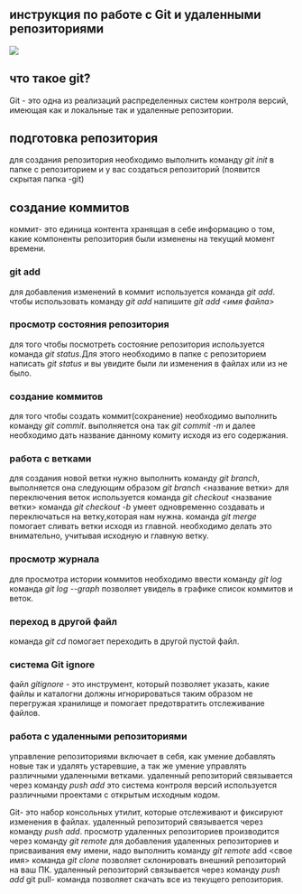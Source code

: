  ## инструкция по работе с Git и удаленными репозиториями
![](gitlogo.jpeg)
## что такое git?
Git - это одна из реализаций распределенных систем контроля версий, имеющая как и локальные так и удаленные репозитории.
## подготовка репозитория 
для создания репозитория необходимо выполнить команду *git init* в папке с репозиторием и у вас создаться репозиторий (появится скрытая папка -git)

## создание коммитов 
коммит- это единица контента хранящая в себе информацию о том, какие компоненты репозитория были изменены на текущий момент времени.
### git add
для добавления изменений в коммит используется команда *git add*. чтобы использовать команду *git add* напишите *git add <имя файла>*

### просмотр состояния репозитория 
для того чтобы посмотреть состояние репозитория используется команда *git status*.Для этого необходимо в папке с репозиторием написать *git status* и вы увидите были ли изменения в файлах или из не было.

### создание коммитов 
для того чтобы создать коммит(сохранение) необходимо выполнить команду *git commit*. выполняется она так *git commit -m* и далее необходимо дать название данному комиту исходя из его содержания.

### работа с ветками
для создания новой ветки нужно выполнить команду *git branch*, выполняется она следующим образом *git branch* <название ветки>
для переключения веток используется команда *git checkout* <название ветки>
команда *git checkout -b* умеет одновременно создавать и переключаться на ветку,которая нам нужна.
команда *git merge* помогает сливать ветки исходя из главной. необходимо делать это внимательно, учитывая исходную и главную ветку.
### просмотр журнала
для просмотра истории коммитов необходимо ввести команду *git log*
команда *git log --graph* позволяет увидель в графике список коммитов и веток.
### переход в другой файл
команда *git cd* помогает переходить в другой пустой файл.
### система Git ignore
файл *gitignore* - это инструмент, который позволяет указать, какие файлы и каталогни должны игнорироваться таким образом не перегружая хранилище и помогает предотвратить отслеживание файлов.
### работа с удаленными репозиториями
управление репозиториями включает в себя, как умение добавлять новые так и удалять устаревшие, а так же умение управлять различными удаленными ветками.
удаленный репозиторий связывается через команду *push add*
это система контроля версий используется различными проектами с открытым исходным кодом.

Git- это набор консольных утилит, которые отслеживают и фиксируют изменения в файлах.
удаленный репозиторий связывается через команду *push add*.
просмотр удаленных репозиториев производится через команду *git remote*
для добавления удаленных репозиториев и присваивания ему имени, надо выполнить команду *git remote* add <свое имя> 
команда *git clone* позволяет склонировать внешний репозиторий на ваш ПК.
удаленный репозиторий связывается через команду *push add* 
git pull- команда позволяет скачать все из текущего репозитория.
